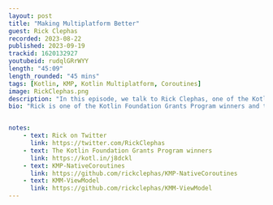 ```yaml
---
layout: post
title: "Making Multiplatform Better"
guest: Rick Clephas
recorded: 2023-08-22
published: 2023-09-19
trackid: 1620132927
youtubeid: rudqlGRrWYY
length: "45:09"
length_rounded: "45 mins"
tags: [Kotlin, KMP, Kotlin Multiplatform, Coroutines]
image: RickClephas.png
description: "In this episode, we talk to Rick Clephas, one of the Kotlin Foundation Grants Program winners and the creator of KMP-NativeCoroutines and KMM-ViewModel."
bio: "Rick is one of the Kotlin Foundation Grants Program winners and the creator of KMP-NativeCoroutines and KMM-ViewModel."


notes:
    - text: Rick on Twitter 
      link: https://twitter.com/RickClephas
    - text: The Kotlin Foundation Grants Program winners
      link: https://kotl.in/j8dckl
    - text: KMP-NativeCoroutines
      link: https://github.com/rickclephas/KMP-NativeCoroutines
    - text: KMM-ViewModel
      link: https://github.com/rickclephas/KMM-ViewModel
---
```

